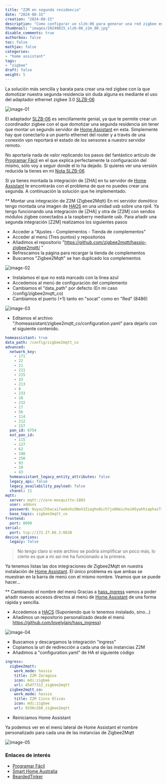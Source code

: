 ```yaml
---
title: "Z2M en segunda residencia"
date: "2024-08-15"
creation: "2024-08-15"
description: "Como configurar un slzb-06 para generar una red zigbee en una segunda residencia"
thumbnail: "images/20240815_slzb-06_z2m_00.jpg"
disable_comments: true
authorbox: false
toc: false
mathjax: false
categories:
- "home assistant"
tags:
- "zigbee"
draft: false
weight: 5
---
```

La solución más sencilla y barata para crear una red zigbee con la que domotizar nuestra segunda residencia sin duda alguna es mediante el uso del adaptador ethernet zigbee 3.0 [SLZB-06]
<!--more-->
![image-01]

El adaptador [SLZB-06] es sencillamente genial, ya que te permite crear un coordinador zigbee con el que domotizar una segunda residencia sin tener que montar un segundo servidor de [Home Assistant] en esta. Simplemente hay que conectarlo a un puerto ethernet del router y a través de una conexión vpn reportará el estado de los sensores a nuestro servidor remoto.

No aportaría nada de valor replicando los pasos del fantástico artículo de [Programar Fácil] en el que explica perfectamente la configuración del mismo, sólo voy a seguir donde el lo ha dejado. Si quieres ver una versión reducida la tienes en mi [Nota SLZB-06]

Si ya tienes montada la integración de [ZHA] en tu servidor de [Home Assistant] te encontrarás con el problema de que no puedes crear una segunda. A continuación la solución que he implementado.

** Montar una integración de Z2M (Zigbee2Mqtt)
En mi servidor domótico tengo montada una imagen de [HAOS] en una unidad usb sobre una rpi4. Ya tengo funcionando una integración de [ZHA] y otra de [Z2M] con sendos módulos zigbee conectados a la raspberry mediante usb. Para añadir una segunda integración [Z2M] realizamos los siguientes pasos

- Acceder a "Ajustes - Complementos - Tienda de complementos"
- Acceder al menú (Tres puntos) y repositorios
- Añadimos el repositorio "https://github.com/zigbee2mqtt/hassio-zigbee2mqtt/ "
- Refrescamos la página para recargar la tienda de complementos
- Buscamos "Zigbee2Mqtt" se han duplicado los complementos

![image-02]

- Instalamos el que no está marcado con la línea azul
- Accedemos al menú de configuración del complemento
- Cambiamos el "data_path" por defecto (En mi caso /config/zigbee2mqtt_co)
- Cambiamos el puerto (+1) tanto en "socat" como en "Red" (8486)

![image-03]

- Editamos el archivo "/homeassistant/zigbee2mqtt_co/configuration.yaml" para dejarlo con el siguiente contenido.

``` yaml
homeassistant: true
data_path: /config/zigbee2mqtt_co
advanced:
  network_key:
    - 171
    - 22
    - 21
    - 221
    - 215
    - 33
    - 213
    - 8
    - 233
    - 18
    - 232
    - 17
    - 56
    - 114
    - 212
    - 157
  pan_id: 6754
  ext_pan_id:
    - 115
    - 127
    - 62
    - 198
    - 250
    - 93
    - 10
    - 43
  homeassistant_legacy_entity_attributes: false
  legacy_api: false
  legacy_availability_payload: false
  chanel: 11
mqtt:
  server: mqtt://core-mosquitto:1883
  user: addons
  password: OuyaiCh5acai7aebohz5Noh3Ziegho0ich7jo8HeicheiH5yahhiaphaiTifog9k
  base_topic: zigbee2mqtt_co
frontend:
  port: 8099
serial:
  port: tcp://172.27.66.3:6638
device_options:
  legacy: false
```

> No tengo claro si este archivo se podría simplificar un poco más, lo cierto es que a mi así me ha funcionado a la primera.

Ya tenemos listas las dos integraciones de Zigbee2Mqtt en nuestra instalación de [Home Assistant]. El único problema es que ambas se muestran en la barra de menú con el mismo nombre. Veamos que se puede hacer...

** Cambiando el nombre del menú
Gracias a [hass_ingress] vamos a poder añadir nuevos accesos directos al menú de [Home Assistant] de una forma rápida y sencilla.

- Accedemos a [HACS] (Suponiendo que lo tenemos instalado, sino...)
- Añadimos un repositorio personalizado desde el menú
  https://github.com/lovelylain/hass_ingress)

![image-04]

- Buscamos y descargamos la integración "ingress"
- Copiamos la url de redirección a cada una de las instancias Z2M
- Añadimos a "configuration.yaml" de HA el siguiente código

``` yaml
ingress:
  zigbee2mqtt:
    work_mode: hassio
    title: Z2M Zaragoza
    icon: mdi:zigbee
    url: 45df7312_zigbee2mqtt
  zigbee2mqtt_co:
    work_mode: hassio
    title: Z2M Cinco Olivas
    icon: mdi:zigbee
    url: 9336c2b0_zigbee2mqtt
```
- Reiniciamos Home Assistant

Ya podemos ver en el menú lateral de Home Assistant el nombre personalizado para cada una de las instancias de Zigbee2Mqtt

![image-05]


### Enlaces de interés
- [Programar Fácil]( https://programarfacil.com/domotica/multiples-casas-con-home-assistant)
- [Smart Home Australia](https://www.youtube.com/watch?v=ZBbl0I-Zpuk&t=7s)
- [BeardedTinker](https://www.youtube.com/watch?v=QOx733CU1p8)

[HACS]: https://hacs.xyz/
[HAOS]: https://www.home-assistant.io/installation/raspberrypi
[hass_ingress]: https://github.com/lovelylain/hass_ingress
[Home Assistant]: https://www.home-assistant.io/
[Nota SLZB-06]: https://sherblog.es/brain/#c6386915-e497-48d4-a467-445d84ede824
[Programar Fácil]: https://programarfacil.com/domotica/multiples-casas-con-home-assistant/
[SLZB-06]: https://smlight.tech/product/slzb-06/


[image-01]: /images/20240815_slzb-06_z2m_01.jpg
[image-02]: /images/20240815_slzb-06_z2m_02.jpg
[image-03]: /images/20240815_slzb-06_z2m_03.jpg
[image-04]: /images/20240815_slzb-06_z2m_04.jpg
[image-05]: /images/20240815_slzb-06_z2m_05.jpg


